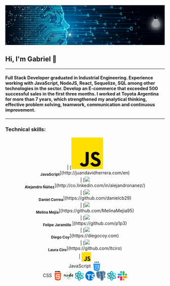 
    

<img src="./DevelopingSolutions.gif" alt="DevelopingSolutions" />
<h2> Hi, I'm Gabriel 👋 </h2>
<hr>
<h4>Full Stack Developer graduated in Industrial Engineering. Experience working with JavaScript, NodeJS, React, Sequelize, SQL among other technologies in the sector. Develop an E-commerce that exceeded 500 successful sales in the first three months. I worked at Toyota Argentina for more than 7 years, which strengthened my analytical thinking, effective problem solving, teamwork, communication and continuous improvement.</h4>
<hr>
<h3>Technical skills:</h3>
<div align="center" display="flex">
| [<img src="./img/skills/js.png" width="100px;"/><br /><sub><b>JavaScript</b></sub>](http://juandavidherrera.com/en)<br />        | [<img src="https://avatars0.githubusercontent.com/u/464978?v=3" width="100px;"/><br /><sub><b>Alejandro Ñáñez</b></sub>](http://co.linkedin.com/in/alejandronanez/)<br /> | [<img src="https://avatars0.githubusercontent.com/u/8260962?v=3" width="100px;"/><br /><sub><b>Daniel Correa</b></sub>](https://github.com/danielcb29)<br />          | [<img src="https://avatars2.githubusercontent.com/u/19215389?v=3" width="100px;"/><br /><sub><b>Melina Mejía</b></sub>](https://github.com/MelinaMejia95)<br /> | [<img src="https://avatars3.githubusercontent.com/u/10712317?v=3" width="100px;"/><br /><sub><b>Felipe Jaramillo </b></sub>](https://github.com/p1p3)<br />    | [<img src="https://avatars1.githubusercontent.com/u/7959823?v=3" width="100px;"/><br /><sub><b>Diego Coy</b></sub>](https://diegocoy.com)<br />                               | [<img src="https://avatars2.githubusercontent.com/u/26748227?s=400&v=4" width="100px;"/><br /><sub><b>Laura Ciro</b></sub>](https://github.com/ltciro)<br />  |
  <span align="center"><img src="./img/skills/js.png" width="30" height="30" align="center"/><br><span>JavaScript</span></span>
  <span align="center"><img src="/img/skills/css.png" width="30" height="30" align="center"/><br><span>CSS</span></span>
  <img src="/img/skills/html-5.png" width="30" height="30" align="center"/>
  <img src="/img/skills/nodejs.png" width="30" height="30" align="center"/>
  <img src="/img/skills/structure.png" width="30" height="30" align="center"/>
  <img src="/img/skills/typescript.png" width="30" height="30" align="center"/>
  <img src="/img/skills/postgre.png" width="30" height="30" align="center"/>
  <img src="/img/skills/react.png" width="30" height="30" align="center"/>
  <img src="/img/skills/slack.png" width="30" height="30" align="center"/>
  <!-- <img src="https://github.com/JavierBalonga/JavierBalonga/blob/master/img/skills/postgresql.png" width="30" height="30" align="center"/>
  <img src="https://github.com/JavierBalonga/JavierBalonga/blob/master/img/skills/mysql.svg" width="30" height="30" align="center"/>
  <img src="https://github.com/JavierBalonga/JavierBalonga/blob/master/img/skills/sqlite.png" width="30" height="30" align="center"/>
  <img src="https://github.com/JavierBalonga/JavierBalonga/blob/master/img/skills/sequelize.png" width="30" height="30" align="center"/>
  <img src="https://github.com/JavierBalonga/JavierBalonga/blob/master/img/skills/mocha.png" width="30" height="30" align="center"/>
  <img src="https://github.com/JavierBalonga/JavierBalonga/blob/master/img/skills/chai.png" width="30" height="30" align="center"/>
  <img src="https://github.com/JavierBalonga/JavierBalonga/blob/master/img/skills/jasmine.png" width="30" height="30" align="center"/>
  <img src="https://github.com/JavierBalonga/JavierBalonga/blob/master/img/skills/webpack.png" width="30" height="30" align="center"/>
  <img src="https://github.com/JavierBalonga/JavierBalonga/blob/master/img/skills/arduino.png" width="30" height="30" align="center"/> -->
</div>  


<!--
**gpitrella/gpitrella** is a ✨ _special_ ✨ repository because its `README.md` (this file) appears on your GitHub profile.

Here are some ideas to get you started:

- 🔭 I’m currently working on ...
- 🌱 I’m currently learning ...
- 👯 I’m looking to collaborate on ...
- 🤔 I’m looking for help with ...
- 💬 Ask me about ...
- 📫 How to reach me: ...
- 😄 Pronouns: ...
- ⚡ Fun fact: ...
-->
